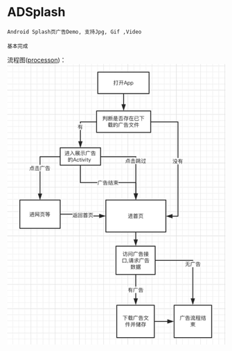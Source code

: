 # ADSplash
    Android Splash页广告Demo, 支持Jpg, Gif ,Video
    
    基本完成
    
 
    
    
 流程图([processon](http://example.net/))：![流程图](/imgs/flowchart.jpg)
 


